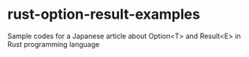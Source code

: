 # rust-option-result-examples
Sample codes for a Japanese article about Option&lt;T> and Result&lt;E> in Rust programming language

